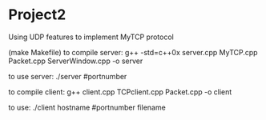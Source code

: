 # Project2
Using UDP features to implement MyTCP protocol


(make Makefile)
to compile server:
g++ -std=c++0x server.cpp MyTCP.cpp Packet.cpp ServerWindow.cpp -o server

to use server:
./server #portnumber

to compile client:
g++ client.cpp TCPclient.cpp Packet.cpp -o client

to use:
./client hostname #portnumber filename
